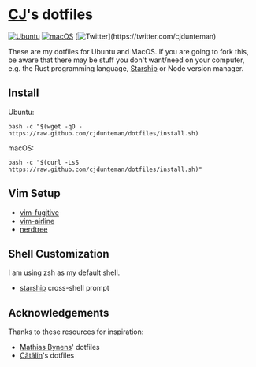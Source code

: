 # [CJ](https://www.github.com/cjdunteman)'s dotfiles

[![Ubuntu](https://github.com/cjdunteman/dotfiles/actions/workflows/ubuntu.yml/badge.svg)](https://github.com/cjdunteman/dotfiles/actions/workflows/ubuntu.yml)
[![macOS](https://github.com/cjdunteman/dotfiles/actions/workflows/macos.yml/badge.svg)](https://github.com/cjdunteman/dotfiles/actions/workflows/macos.yml)
[![Twitter](https://img.shields.io/twitter/url/https/twitter.com/NocoDB.svg?style=social&label=Follow%20Me!)](https://twitter.com/cjdunteman)

These are my dotfiles for Ubuntu and MacOS. If you are going to fork this, be aware that there may be stuff you don't want/need on your computer, e.g. the Rust programming language, [Starship](https://github.com/starship/starship) or Node version manager.

## Install

Ubuntu:

`bash -c "$(wget -qO - https://raw.github.com/cjdunteman/dotfiles/install.sh)`

macOS:

`bash -c "$(curl -LsS https://raw.github.com/cjdunteman/dotfiles/install.sh)"`

## Vim Setup

- [vim-fugitive](https://github.com/tpope/vim-fugitive)
- [vim-airline](https://github.com/vim-airline/vim-airline)
- [nerdtree](https://github.com/preservim/nerdtree)

## Shell Customization

I am using zsh as my default shell.

- [starship](https://github.com/starship/starship) cross-shell prompt

## Acknowledgements

Thanks to these resources for inspiration:

- [Mathias Bynens](https://github.com/mathiasbynens/dotfiles)' dotfiles
- [Cătălin](https://github.com/alrra/dotfiles)'s dotfiles
